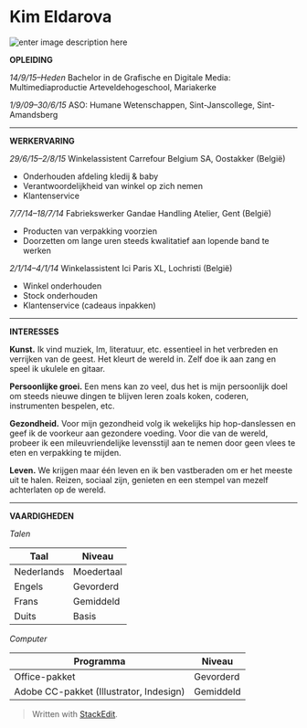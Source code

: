 **Kim Eldarova**
============

![enter image description here](https://scontent-bru2-1.xx.fbcdn.net/v/t1.0-9/13903430_10210601696624898_6807790271754385218_n.jpg?oh=134dff3327ed9f74601f9aea1de78706&oe=589B0751)

**OPLEIDING**

*14/9/15–Heden*
Bachelor in de Grafische en Digitale Media: Multimediaproductie Arteveldehogeschool, Mariakerke

*1/9/09–30/6/15*
ASO: Humane Wetenschappen, Sint-Janscollege, Sint-Amandsberg


----------


**WERKERVARING**

*29/6/15–2/8/15*
Winkelassistent
Carrefour Belgium SA, Oostakker (België)

 - Onderhouden afdeling kledij & baby
 - Verantwoordelijkheid van winkel op zich nemen
 - Klantenservice

*7/7/14–18/7/14*
Fabriekswerker
Gandae Handling Atelier, Gent (België)

 - Producten van verpakking voorzien
 - Doorzetten om lange uren steeds kwalitatief aan lopende band te werken

*2/1/14–4/1/14*
Winkelassistent
Ici Paris XL, Lochristi (België)

 - Winkel onderhouden
 - Stock onderhouden
 - Klantenservice (cadeaus inpakken)


----------


**INTERESSES**

**Kunst.** Ik vind muziek,  lm, literatuur, etc. essentieel in het verbreden en verrijken van de geest. Het kleurt de wereld in. Zelf doe ik aan zang en speel ik ukulele en gitaar.

**Persoonlijke groei.** Een mens kan zo veel, dus het is mijn persoonlijk doel om steeds nieuwe dingen te blijven leren zoals koken, coderen, instrumenten bespelen, etc.

**Gezondheid.** Voor mijn gezondheid volg ik wekelijks hip hop-danslessen en geef ik de voorkeur aan gezondere voeding. Voor die van de wereld, probeer ik een mileuvriendelijke levensstijl aan te nemen door geen vlees te eten en verpakking te mijden.

**Leven.** We krijgen maar één leven en ik ben vastberaden om er het meeste uit te halen. Reizen, sociaal zijn, genieten en een stempel van mezelf achterlaten op de wereld.


----------


**VAARDIGHEDEN**

*Talen*

Taal    | Niveau
-------- | ---
Nederlands | Moedertaal
Engels    | Gevorderd
Frans     | Gemiddeld
Duits     | Basis

*Computer*

Programma    | Niveau
-------- | ---
Office-pakket | Gevorderd
Adobe CC-pakket (Illustrator, Indesign)    | Gemiddeld

> Written with [StackEdit](https://stackedit.io/).